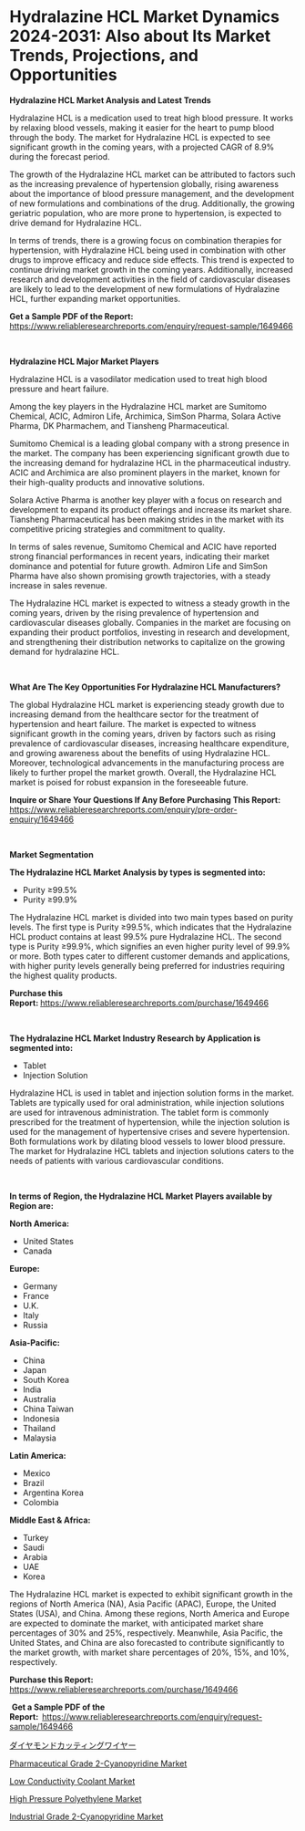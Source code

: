 <p><h1>Hydralazine HCL Market Dynamics 2024-2031: Also about Its Market Trends, Projections, and Opportunities</h1></p><p><strong>Hydralazine HCL Market Analysis and Latest Trends</strong></p>
<p><p>Hydralazine HCL is a medication used to treat high blood pressure. It works by relaxing blood vessels, making it easier for the heart to pump blood through the body. The market for Hydralazine HCL is expected to see significant growth in the coming years, with a projected CAGR of 8.9% during the forecast period.</p><p>The growth of the Hydralazine HCL market can be attributed to factors such as the increasing prevalence of hypertension globally, rising awareness about the importance of blood pressure management, and the development of new formulations and combinations of the drug. Additionally, the growing geriatric population, who are more prone to hypertension, is expected to drive demand for Hydralazine HCL.</p><p>In terms of trends, there is a growing focus on combination therapies for hypertension, with Hydralazine HCL being used in combination with other drugs to improve efficacy and reduce side effects. This trend is expected to continue driving market growth in the coming years. Additionally, increased research and development activities in the field of cardiovascular diseases are likely to lead to the development of new formulations of Hydralazine HCL, further expanding market opportunities.</p></p>
<p><strong>Get a Sample PDF of the Report:&nbsp;</strong> <a href="https://www.reliableresearchreports.com/enquiry/request-sample/1649466">https://www.reliableresearchreports.com/enquiry/request-sample/1649466</a></p>
<p>&nbsp;</p>
<p><strong>Hydralazine HCL Major Market Players</strong></p>
<p><p>Hydralazine HCL is a vasodilator medication used to treat high blood pressure and heart failure. </p><p>Among the key players in the Hydralazine HCL market are Sumitomo Chemical, ACIC, Admiron Life, Archimica, SimSon Pharma, Solara Active Pharma, DK Pharmachem, and Tiansheng Pharmaceutical. </p><p>Sumitomo Chemical is a leading global company with a strong presence in the market. The company has been experiencing significant growth due to the increasing demand for hydralazine HCL in the pharmaceutical industry. ACIC and Archimica are also prominent players in the market, known for their high-quality products and innovative solutions. </p><p>Solara Active Pharma is another key player with a focus on research and development to expand its product offerings and increase its market share. Tiansheng Pharmaceutical has been making strides in the market with its competitive pricing strategies and commitment to quality. </p><p>In terms of sales revenue, Sumitomo Chemical and ACIC have reported strong financial performances in recent years, indicating their market dominance and potential for future growth. Admiron Life and SimSon Pharma have also shown promising growth trajectories, with a steady increase in sales revenue. </p><p>The Hydralazine HCL market is expected to witness a steady growth in the coming years, driven by the rising prevalence of hypertension and cardiovascular diseases globally. Companies in the market are focusing on expanding their product portfolios, investing in research and development, and strengthening their distribution networks to capitalize on the growing demand for hydralazine HCL.</p></p>
<p>&nbsp;</p>
<p><strong>What Are The Key Opportunities For Hydralazine HCL Manufacturers?</strong></p>
<p><p>The global Hydralazine HCL market is experiencing steady growth due to increasing demand from the healthcare sector for the treatment of hypertension and heart failure. The market is expected to witness significant growth in the coming years, driven by factors such as rising prevalence of cardiovascular diseases, increasing healthcare expenditure, and growing awareness about the benefits of using Hydralazine HCL. Moreover, technological advancements in the manufacturing process are likely to further propel the market growth. Overall, the Hydralazine HCL market is poised for robust expansion in the foreseeable future.</p></p>
<p><strong>Inquire or Share Your Questions If Any Before Purchasing This Report:</strong> <a href="https://www.reliableresearchreports.com/enquiry/pre-order-enquiry/1649466">https://www.reliableresearchreports.com/enquiry/pre-order-enquiry/1649466</a></p>
<p>&nbsp;</p>
<p><strong>Market Segmentation</strong></p>
<p><strong>The Hydralazine HCL Market Analysis by types is segmented into:</strong></p>
<p><ul><li>Purity ≥99.5%</li><li>Purity ≥99.9%</li></ul></p>
<p><p>The Hydralazine HCL market is divided into two main types based on purity levels. The first type is Purity ≥99.5%, which indicates that the Hydralazine HCL product contains at least 99.5% pure Hydralazine HCL. The second type is Purity ≥99.9%, which signifies an even higher purity level of 99.9% or more. Both types cater to different customer demands and applications, with higher purity levels generally being preferred for industries requiring the highest quality products.</p></p>
<p><strong>Purchase this Report:&nbsp;</strong><a href="https://www.reliableresearchreports.com/purchase/1649466">https://www.reliableresearchreports.com/purchase/1649466</a></p>
<p>&nbsp;</p>
<p><strong>The Hydralazine HCL Market Industry Research by Application is segmented into:</strong></p>
<p><ul><li>Tablet</li><li>Injection Solution</li></ul></p>
<p><p>Hydralazine HCL is used in tablet and injection solution forms in the market. Tablets are typically used for oral administration, while injection solutions are used for intravenous administration. The tablet form is commonly prescribed for the treatment of hypertension, while the injection solution is used for the management of hypertensive crises and severe hypertension. Both formulations work by dilating blood vessels to lower blood pressure. The market for Hydralazine HCL tablets and injection solutions caters to the needs of patients with various cardiovascular conditions.</p></p>
<p>&nbsp;</p>
<p><strong>In terms of Region, the Hydralazine HCL Market Players available by Region are:</strong></p>
<p>
    <p> <strong> North America: </strong>
        <ul>
            <li>United States</li>
            <li>Canada</li>
        </ul>
        </p> 
    <p> <strong> Europe: </strong>
        <ul>
            <li>Germany</li>
            <li>France</li>
            <li>U.K.</li>
            <li>Italy</li>
            <li>Russia</li>
        </ul>
        </p> 
    <p> <strong> Asia-Pacific: </strong>
        <ul>
            <li>China</li>
            <li>Japan</li>
            <li>South Korea</li>
            <li>India</li>
            <li>Australia</li>
            <li>China Taiwan</li>
            <li>Indonesia</li>
            <li>Thailand</li>
            <li>Malaysia</li>
        </ul>
        </p> 
    <p> <strong> Latin America: </strong>
        <ul>
            <li>Mexico</li>
            <li>Brazil</li>
            <li>Argentina Korea</li>
            <li>Colombia</li>
        </ul>
        </p> 
    <p> <strong> Middle East & Africa: </strong>
        <ul>
            <li>Turkey</li>
            <li>Saudi</li>
            <li>Arabia</li>
            <li>UAE</li>
            <li>Korea</li>
        </ul>
    </p>
    </p>
<p><p>The Hydralazine HCL market is expected to exhibit significant growth in the regions of North America (NA), Asia Pacific (APAC), Europe, the United States (USA), and China. Among these regions, North America and Europe are expected to dominate the market, with anticipated market share percentages of 30% and 25%, respectively. Meanwhile, Asia Pacific, the United States, and China are also forecasted to contribute significantly to the market growth, with market share percentages of 20%, 15%, and 10%, respectively.</p></p>
<p><strong>Purchase this Report: </strong><a href="https://www.reliableresearchreports.com/purchase/1649466">https://www.reliableresearchreports.com/purchase/1649466</a></p>
<p>&nbsp;<strong>Get a Sample PDF of the Report:&nbsp;&nbsp;</strong><a href="https://www.reliableresearchreports.com/enquiry/request-sample/1649466">https://www.reliableresearchreports.com/enquiry/request-sample/1649466</a></p>
<p><strong></strong></p>
<p><p><a href="https://github.com/ycmtqqhvk3273/Market-Research-Report-List-1/blob/main/6441437191717.md">ダイヤモンドカッティングワイヤー</a></p><p><a href="https://issuu.com/reportprime-2/docs/pharmaceutical-grade-2-cyanopyridine-market-size-2">Pharmaceutical Grade 2-Cyanopyridine Market</a></p><p><a href="https://github.com/okotobwrhuteie/Market-Research-Report-List-1/blob/main/low-conductivity-coolant-market.md">Low Conductivity Coolant Market</a></p><p><a href="https://github.com/ashepherd82/Market-Research-Report-List-3/blob/main/high-pressure-polyethylene-market.md">High Pressure Polyethylene Market</a></p><p><a href="https://issuu.com/reportprime-2/docs/industrial-grade-2-cyanopyridine-market-size-2030.">Industrial Grade 2-Cyanopyridine Market</a></p></p>